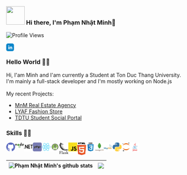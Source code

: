 ### <img src="https://i.pinimg.com/originals/00/4b/17/004b173f6e3d6843df10114e087f30a8.gif" width="50" height="50" /> Hi there, I'm <b>Phạm Nhật Minh</b>👋
![Profile Views](https://hits.seeyoufarm.com/api/count/incr/badge.svg?url=https://github.com/MinhPhamNhat/&title=Profile%20Views)


<a href="https://www.linkedin.com/in/minh-ph%E1%BA%A1m-161434228/">
  <img align="left" alt="" width="21px" src="https://github.com/MinhPhamNhat/MinhPhamNhat/blob/main/icons/linkedin.svg" />
</a>
<a href="">
  <img align="left" alt="" width="21px" src="https://raw.githubusercontent.com/anuraghazra/anuraghazra/master/assets/twitter.svg" />
</a>
<a href="">
  <img align="left" alt="" width="21px" src="https://raw.githubusercontent.com/anuraghazra/anuraghazra/master/assets/discord-round.svg" />
</a>
<br>

### Hello World 👨‍💻
Hi, I'am Minh and I'am currently a Student at Ton Duc Thang University.
<br>
I'm mainly a full-stack developer and I'm mostly working on Node.js
<br>
<br>
My recent Projects: 

- <a href="#">MnM Real Estate Agency</a>
- <a href="#">LYAF Fashion Store</a>
- <a href="#">TDTU Student Social Portal</a>

### Skills 👨‍💻

<img align="left" alt="GitHub" title="GitHub" width="24px" src="https://github.com/MinhPhamNhat/MinhPhamNhat/blob/main/icons/github.svg" />
<img align="left" alt="Node.js" title="Node.js" width="24px" src="https://github.com/MinhPhamNhat/MinhPhamNhat/blob/main/icons/nodejs.svg" />
<img align="left" alt=".NET" title=".NET" width="24px" src="https://github.com/MinhPhamNhat/MinhPhamNhat/blob/main/icons/dot-net.svg" />
<img align="left" alt="PHP" title="PHP" width="24px" src="https://github.com/MinhPhamNhat/MinhPhamNhat/blob/main/icons/php.svg" />
<img align="left" alt="React" title="React" width="24px" src="https://github.com/MinhPhamNhat/MinhPhamNhat/blob/main/icons/react.svg" />
<img align="left" alt="Android" title="Android" width="24px" src="https://github.com/MinhPhamNhat/MinhPhamNhat/blob/main/icons/android-studio.svg" />
<img align="left" alt="Flask" title="Flask" width="24px" src="https://github.com/MinhPhamNhat/MinhPhamNhat/blob/main/icons/flask.svg" />
<img align="left" alt="JavaScript" title="JavaScript" width="24px" src="https://github.com/MinhPhamNhat/MinhPhamNhat/blob/main/icons/javascript.svg" />
<img align="left" alt="HTML" title="HTML" width="24px" src="https://github.com/MinhPhamNhat/MinhPhamNhat/blob/main/icons/html5.svg" />
<img align="left" alt="CSS" title="CSS" width="24px" src="https://github.com/MinhPhamNhat/MinhPhamNhat/blob/main/icons/css3.svg" />
<img align="left" alt="MongoDB" title="MongoDB" width="24px" src="https://github.com/MinhPhamNhat/MinhPhamNhat/blob/main/icons/mongodb.svg" />
<img align="left" alt="MySQL" title="MySQL" width="24px" src="https://github.com/MinhPhamNhat/MinhPhamNhat/blob/main/icons/mysql.svg" />
<img align="left" alt="Python" title="Python" width="24px" src="https://github.com/MinhPhamNhat/MinhPhamNhat/blob/main/icons/python.svg" />
<img align="left" alt="Jupyter" title="Jupyter" width="24px" src="https://github.com/MinhPhamNhat/MinhPhamNhat/blob/main/icons/jupyter.svg" />
<img align="left" alt="Java" title="Java" width="24px" src="https://github.com/MinhPhamNhat/MinhPhamNhat/blob/main/icons/java.svg" />
<br>
<br>

<table>
<thead>
 
  <tr>
  <th><img align="center" src="https://github-readme-stats.vercel.app/api?username=MinhPhamNhat&amp;show_icons=true&amp;include_all_commits=true&amp;theme=buefy&amp;hide_border=true" alt="Phạm Nhật Minh's github stats" data-canonical-src="https://github-readme-stats.vercel.app/api?username=MinhPhamNhat&amp;show_icons=true&amp;include_all_commits=true&amp;theme=buefy&amp;hide_border=true" style="max-width: 100%;"></th>
  <th><img align="center" src="https://github-readme-stats.vercel.app/api/top-langs/?username=MinhPhamNhat&amp;layout=compact&amp;theme=buefy&amp;hide_border=true" data-canonical-src="https://github-readme-stats.vercel.app/api/top-langs/?username=MinhPhamNhat&amp;layout=compact&amp;theme=buefy&amp;hide_border=true" style="max-width: 100%;"></th>
  </tr>
</thead>
</table>


